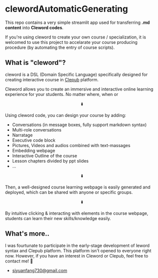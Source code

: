# clewordAutomaticGenerating

This repo contains a very simple streamlit app used for transferring **.md content** into **Cleword codes**.

If you're using cleword to create your own course / specialization, it is welcomed to use this project to accelarate your course producing procedure (by automating the entry of course scripts).


## What is "cleword"?

cleword is a DSL (Domain Specific Language) specifically designed for creating interactive course in [Clepub](https://cleword.cn/center) platform.

Cleword allows you to create an immersive and interactive online learning experience for your students. No matter where, when or 

<p align="center">⬇️</p>

Using cleword code, you can design your course by adding:

- Conversations (in message boxes, fully support markdown syntax)
- Multi-role conversations
- Narratage
- Executive code block
- Pictures, Videos and audios combined with text-massages
- Embedding webpage
- Interactive Outline of the course
- Lesson chapters divided by ppt slides
- ...

<p align="center">⬇️</p>

Then, a well-designed course learning webpage is easily generated and deployed, which can be shared with anyone or specific groups.

<p align="center">⬇️</p>

By intuitive clicking & interacting with elements in the course webpage, students can learn their new skills/knowledge easily.

## What's more..

I was fourtunate to participate in the early-stage development of leword syntax and Clepub platform. This platform isn't opened to everyone right now. However, if you have an interest in Cleword or Clepub, feel free to contact me! 🙌

- siyuanfang730@gmail.com
